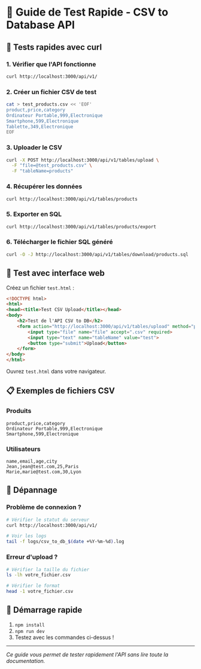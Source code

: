 # 🚀 Guide de Test Rapide - CSV to Database API

## 🎯 Tests rapides avec curl

### 1. Vérifier que l'API fonctionne
```bash
curl http://localhost:3000/api/v1/
```

### 2. Créer un fichier CSV de test
```bash
cat > test_products.csv << 'EOF'
product,price,category
Ordinateur Portable,999,Electronique
Smartphone,599,Electronique
Tablette,349,Electronique
EOF
```

### 3. Uploader le CSV
```bash
curl -X POST http://localhost:3000/api/v1/tables/upload \
  -F "file=@test_products.csv" \
  -F "tableName=products"
```

### 4. Récupérer les données
```bash
curl http://localhost:3000/api/v1/tables/products
```

### 5. Exporter en SQL
```bash
curl http://localhost:3000/api/v1/tables/products/export
```

### 6. Télécharger le fichier SQL généré
```bash
curl -O -J http://localhost:3000/api/v1/tables/download/products.sql
```

## 🎨 Test avec interface web

Créez un fichier `test.html` :

```html
<!DOCTYPE html>
<html>
<head><title>Test CSV Upload</title></head>
<body>
    <h2>Test de l'API CSV to DB</h2>
    <form action="http://localhost:3000/api/v1/tables/upload" method="post" enctype="multipart/form-data">
        <input type="file" name="file" accept=".csv" required>
        <input type="text" name="tableName" value="test">
        <button type="submit">Upload</button>
    </form>
</body>
</html>
```

Ouvrez `test.html` dans votre navigateur.

## 📋 Exemples de fichiers CSV

### Produits
```csv
product,price,category
Ordinateur Portable,999,Electronique
Smartphone,599,Electronique
```

### Utilisateurs
```csv
name,email,age,city
Jean,jean@test.com,25,Paris
Marie,marie@test.com,30,Lyon
```

## 🚨 Dépannage

### Problème de connexion ?
```bash
# Vérifier le statut du serveur
curl http://localhost:3000/api/v1/

# Voir les logs
tail -f logs/csv_to_db_$(date +%Y-%m-%d).log
```

### Erreur d'upload ?
```bash
# Vérifier la taille du fichier
ls -lh votre_fichier.csv

# Vérifier le format
head -1 votre_fichier.csv
```

## 🎉 Démarrage rapide

1. `npm install`
2. `npm run dev`
3. Testez avec les commandes ci-dessus !

---
*Ce guide vous permet de tester rapidement l'API sans lire toute la documentation.*
